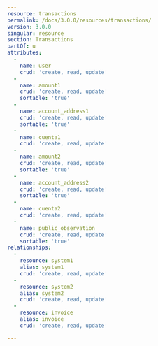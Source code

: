 ```yaml
---
resource: transactions
permalink: /docs/3.0.0/resources/transactions/
version: 3.0.0
singular: resource
section: Transactions
partOf: u
attributes:
  -
    name: user
    crud: 'create, read, update'
  -
    name: amount1
    crud: 'create, read, update'
    sortable: 'true'
  -
    name: account_address1
    crud: 'create, read, update'
    sortable: 'true'
  -
    name: cuenta1
    crud: 'create, read, update'
  -
    name: amount2
    crud: 'create, read, update'
    sortable: 'true'
  -
    name: account_address2
    crud: 'create, read, update'
    sortable: 'true'
  -
    name: cuenta2
    crud: 'create, read, update'
  -
    name: public_observation
    crud: 'create, read, update'
    sortable: 'true'
relationships:
  -
    resource: system1
    alias: system1
    crud: 'create, read, update'
  -
    resource: system2
    alias: system2
    crud: 'create, read, update'
  -
    resource: invoice
    alias: invoice
    crud: 'create, read, update'

---
```

